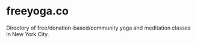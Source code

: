 # freeyoga.co
Directory of free/donation-based/community yoga and meditation classes in New York City.
